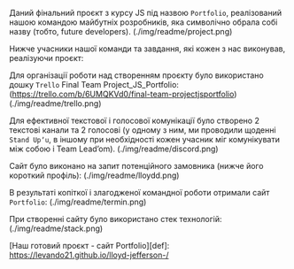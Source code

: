 Даний фінальний проєкт з курсу JS під назвою `Portfolio`, реалізований нашою
командою майбутніх розробників, яка символічно обрала собі назву <FUTURE DEV />
(тобто, future developers). (./img/readme/project.png)

Нижче учасники нашої команди та завдання, які кожен з нас виконував, реалізуючи
проєкт:

Для організації роботи над створенням проєкту було використано дошку `Trello`
Final Team Project_JS_Portfolio:
(https://trello.com/b/6UMQKVd0/final-team-projectjsportfolio)
(./img/readme/trello.png)

Для ефективної текстової і голосової комунікації було створено 2 текстові канали
та 2 голосові (у одному з ним, ми проводили щоденні `Stand Upʼu`, в іншому при
необхідності кожен учасник міг комунікувати між собою і Team Leadʼom).
(./img/readme/discord.png)

Сайт було виконано на запит потенційного замовника (нижче його короткий
профіль): (./img/readme/lloydd.png)

В результаті копіткої і злагодженої командної роботи отримали сайт `Portfolio`:
(./img/readme/termin.png)

При створенні сайту було використано стек технологій:(./img/readme/stack.png)

[Наш готовий проєкт - сайт Portfolio][def]:
https://levando21.github.io/lloyd-jefferson-/
